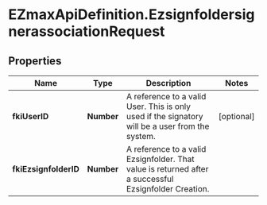 # EZmaxApiDefinition.EzsignfoldersignerassociationRequest

## Properties

Name | Type | Description | Notes
------------ | ------------- | ------------- | -------------
**fkiUserID** | **Number** | A reference to a valid User.  This is only used if the signatory will be a user from the system. | [optional] 
**fkiEzsignfolderID** | **Number** | A reference to a valid Ezsignfolder.  That value is returned after a successful Ezsignfolder Creation. | 



